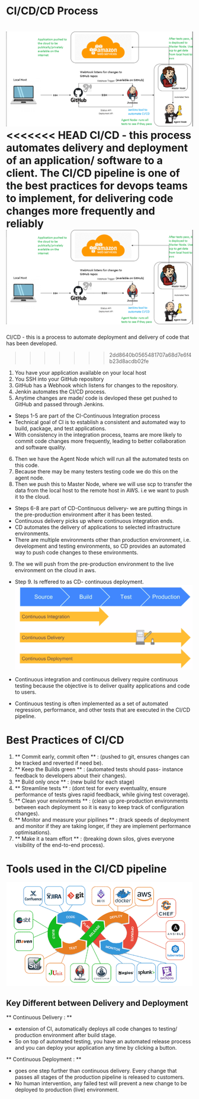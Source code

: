 # CI/CD/CD Process
![CI_CD](diagram_CI_CD.png)
<<<<<<< HEAD
CI/CD - this process automates delivery and deployment of an application/ software to a client.
The CI/CD pipeline is one of the best practices for devops teams to implement, for delivering code changes more frequently and reliably
![CI_CD](diagram_CI_CD.png)
=======
CI/CD - this is a process to automate deployment and delivery of code that has been developed.

>>>>>>> 2dd8640b0565481707a68d7e6f4b23d8acdb02fe
1. You have your application available on your local host
2. You SSH into your GitHub repository
3. GitHub has a Webhook which listens for changes to the repository.
4. Jenkin automates the CI/CD process.
5. Anytime changes are made/ code is devloped these get pushed to GitHub and passed through Jenkins.
- Steps 1-5 are part of the CI-Continuous Integration process
- Technical goal of CI is to establish a consistent and automated way to build, package, and test applications.
- With consistency in the integration process, teams are more likely to commit code changes more frequently, leading to better collaboration and software quality.

6. Then we have the Agent Node which will run all the automated tests on this code.
7. Because there may be many testers testing code we do this on the agent node.
8. Then we push this to Master Node, where we will use scp to transfer the data from the local host to the remote host in AWS. i.e we want to push it to the cloud.
- Steps 6-8 are part of CD-Continuous delivery- we are putting things in the pre-production environment after it has been tested.
- Continuous delivery picks up where continuous integration ends. 
- CD automates the delivery of applications to selected infrastructure environments. 
- There are multiple environments other than production environment, i.e. development and testing environments, so CD provides an automated way to push code changes to these environments.

9. The we will push from the pre-production environment to the live environment on the cloud in aws.
- Step 9. Is reffered to as CD- continuous deployment.
![CI_CD_CD_process](CI_CD_CD_process.png)

- Continuous integration and continuous delivery require continuous testing because the objective is to deliver quality applications and code to users. 
- Continuous testing is often implemented as a set of automated regression, performance, and other tests that are executed in the CI/CD pipeline.

# Best Practices of CI/CD
1. ** Commit early, commit often ** : (pushed to git, ensures changes can be tracked and reverted if need be).
2. ** Keep the Builds green ** : (automated tests should pass- instance feedback to developers about their changes).
3. ** Build only once ** : (new build for each stage)
4. ** Streamline tests ** : (dont test for every eventuality, ensure performance of tests gives rapid feedback, while giving test coverage).
5. ** Clean your envionments ** : (clean up pre-production environments between each deployment so it is easy to keep track of configuration changes).
6. ** Monitor and measure your pipilines ** : (track speeds of deployment and monitor if they are taking longer, if they are implement performance optimisations).
7. ** Make it a team effort ** : (breaking down silos, gives everyone visibility of the end-to-end process).

# Tools used in the CI/CD pipeline
![CI_CD](devops-tools.png)

## Key Different between Delivery and Deployment
** Continuous Delivery : ** 
- extension of CI, automatically deploys all code changes to testing/ production environment after build stage.
- So on top of automated testing, you have an automated release process and you can deploy your application any time by clicking a button. 

** Continuous Deployment : ** 
- goes one step further than continuous delivery. Every change that passes all stages of the production pipeline is released to customers. 
- No human intervention, any failed test will prevent a new change to be deployed to production (live) environment.
